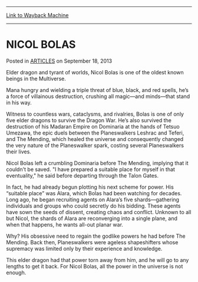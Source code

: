 
---
[Link to Wayback Machine](https://web.archive.org/web/20141231222102/http://magic.wizards.com/en/articles/archive/nicol-bolas-2013-09-18)

[_metadata_:description]:- "Elder dragon and tyrant of worlds, Nicol Bolas is one of the oldest known beings in the Multiverse. His malevolence is matched only by his boundless intellect."
[_metadata_:generator]:- "Drupal 7 (http://drupal.org)"
[_metadata_:node]:- "46522"
[_metadata_:publish_date]:- "2013-09-18"
[_metadata_:source]:- "div-main-content"
[_metadata_:title]:- "NICOL BOLAS"
[_metadata_:wayback_capture_timestamp]:- "2014-12-31 22:21:02"
[_metadata_:wayback_raw_url]:- "https://web.archive.org/web/20141231222102id_/http://magic.wizards.com/en/articles/archive/nicol-bolas-2013-09-18"
[_metadata_:wayback_url]:- "http://magic.wizards.com/en/articles/archive/nicol-bolas-2013-09-18"
---


NICOL BOLAS
===========



 Posted in [ARTICLES](/en/articles)
 on September 18, 2013 









Elder dragon and tyrant of worlds, Nicol Bolas is one of the oldest known beings in the Multiverse.


Mana hungry and wielding a triple threat of blue, black, and red spells, he’s a force of villainous destruction, crushing all magic—and minds—that stand in his way.


Witness to countless wars, cataclysms, and rivalries, Bolas is one of only five elder dragons to survive the Dragon War. He’s also survived the destruction of his Madaran Empire on Dominaria at the hands of Tetsuo Umezawa, the epic duels between the Planeswalkers Leshrac and Teferi, and The Mending, which healed the universe and consequently changed the very nature of the Planeswalker spark, costing several Planeswalkers their lives.


Nicol Bolas left a crumbling Dominaria before The Mending, implying that it couldn't be saved. "I have prepared a suitable place for myself in that eventuality," he said before departing through the Talon Gates.


In fact, he had already begun plotting his next scheme for power. His “suitable place” was Alara, which Bolas had been watching for decades. Long ago, he began recruiting agents on Alara’s five shards—gathering individuals and groups who could secretly do his bidding. These agents have sown the seeds of dissent, creating chaos and conflict. Unknown to all but Nicol, the shards of Alara are reconverging into a single plane, and when that happens, he wants all-out planar war.


Why? His obsessive need to regain the godlike powers he had before The Mending. Back then, Planeswalkers were ageless shapeshifters whose supremacy was limited only by their experience and knowledge.


This elder dragon had that power torn away from him, and he will go to any lengths to get it back. For Nicol Bolas, all the power in the universe is not enough.







